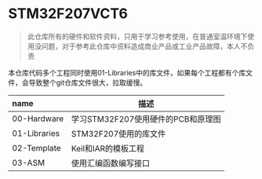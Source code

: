 # STM32F207VCT6
> 此仓库所有的硬件和软件资料，只用于学习参考使用，在普通室温环境下使用没问题，对于参考此仓库中资料造成商业产品或工业产品故障，本人不负责

本仓库代码多个工程同时使用01-Libraries中的库文件，如果每个工程都有个库文件，会导致整个git仓库文件很大，拉取缓慢。

| name         | 描述                               |
| :----------- | ---------------------------------- |
| 00-Hardware  | 学习STM32F207使用硬件的PCB和原理图 |
| 01-Libraries | STM32F207使用的库文件              |
| 02-Template  | Keil和IAR的模板工程                |
| 03-ASM       | 使用汇编函数编写接口               |

